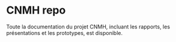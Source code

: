  # CNMH repo 
 Toute la documentation du projet CNMH, incluant les rapports, les présentations et les prototypes, est disponible.